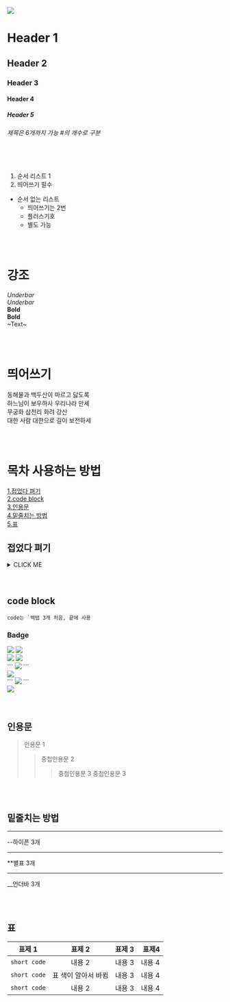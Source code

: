 <img src="https://capsule-render.vercel.app/api?type=waving&color=4169E1&height=200&section=header&text=Readme-Archiving&fontSize=80&fontColor=ffffff" />

# Header 1
## Header 2
### Header 3
#### Header 4
##### Header 5
###### 제목은 6개까지 가능 #의 개수로 구분

<br>
<br>

1. 순서 리스트 1
2. 띄어쓰기 필수
 
- 순서 없는 리스트
  - 띄어쓰기는 2번
  + 플러스기호
  * 별도 가능

<br>
<br>

# 강조
_Underbar_  
*Underbar* <br>
__Bold__  
**Bold**<br>
~Text~

<br>
<br>

# 띄어쓰기
동해물과 백두산이 마르고 닳도록  
하느님이 보우하사 우리나라  만세<br>  <!--띄어쓰기 2번-->
무궁화 삼천리 화려 강산<br>
대한 사람 대한으로 길이 보전하세


<br>
<br>


# 목차 사용하는 방법
[1.접었다 펴기](#접었다-펴기)<br>
[2.code block](#code-block)<br>
[3.인용문](#인용문)<br>
[4.밑줄치는 방법](#밑줄치는-방법)<br>
[5.표](#표)

 
## 접었다 펴기
<details>
<summary>CLICK ME</summary>
 각주-각주
</details> 




<br>
<br>


## code block

<!-- <div align=center> 가운데 정렬-->

<!-- </div> -->
```
code는 `백탭 3개 처음, 끝에 사용
```
### Badge
<div>
<img src="https://img.shields.io/badge/JavaScript-F7DF1E?style=flat&logo=JavaScript&logoColor=white" />
<img src="https://img.shields.io/badge/jQuery-0769AD?style=flat&logo=jQuery&logoColor=white" /><br>
  <img src="https://img.shields.io/badge/Figma-000000?style=flat&logo=Figma&logoColor=white" />
    <img src="https://img.shields.io/badge/Adobe-000000?style=flat&logo=Adobe&logoColor=white" />
  
</div>
 ```
<img src="https://github-readme-stats.vercel.app/api/top-langs/?username=깃허브이름&layout=compact">
```
  <div>
<img src="https://github-readme-stats.vercel.app/api/top-langs/?username=growoong&layout=compact"><br>
 </div>
  ```
<img src="https://github-readme-stats.vercel.app/api?username=깃허브이름&show_icons=true">
```
   <div>
<img src="https://github-readme-stats.vercel.app/api?username=growoong&show_icons=true">
</div>



<br>
<br>

## 인용문

> 인용문 1
> 
> > 중첩인용문 2
> > > 중첩인용문 3
> > > 중첩인용문 3


<br>
<br>

## 밑줄치는 방법

---
--하이픈 3개
 
***
**별표 3개
 
___
__언더바 3개

<br>
<br>

## 표

| 표제 1 | 표제 2 | 표제 3 | 표제4 |
|---|:---:|:---:|---:|
| `short code` | 내용 2 | 내용 3 | 내용 4 |
| `short code` | 표 색이 알아서 바뀜 | 내용 3 | 내용 4 |
| `short code` | 내용 2 | 내용 3 | 내용 4 |


<br>
<br>
